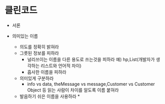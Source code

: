 # 클린코드

* 서론

* 의미있는 이름

  * 의도를 정확히 밝혀라
  * 그릇된 정보를 피하라
    * 널리쓰이는 이름을 다른 용도로 쓰는것을 피하라 예) hp,List(개발자가 생각하는 리스트와 언어적 차이)
    * 흡사한 이름을 피하라
  * 의미있게 구분하라
    * info vs data, theMessage vs message,Customer vs Customer Object 등 읽는 사람이 차이를 알도록 이름 붙혀라
  * 발음하기 쉬은 이름을 사용하라
    * 
